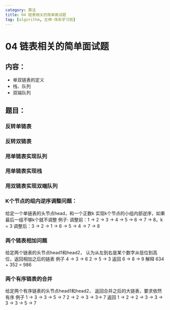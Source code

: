 ```yaml
---
category: 算法
title: 04 链表相关的简单面试题
tag: [algorithm, 左神-体系学习班]
---
```

# 04 链表相关的简单面试题

## 内容：
- 单双链表的定义
- 栈、队列
- 双端队列

## 题目：

### 反转单链表

### 反转双链表

### 用单链表实现队列

### 用单链表实现栈

### 用双链表实现双端队列

### K个节点的组内逆序调整问题：
给定一个单链表的头节点head，和一个正数k
实现k个节点的小组内部逆序，如果最后一组不够k个就不调整
例子:
调整前：1 -> 2 -> 3 -> 4 -> 5 -> 6 -> 7 -> 8，k = 3
调整后：3 -> 2 -> 1 -> 6 -> 5 -> 4 -> 7 -> 8

### 两个链表相加问题
给定两个链表的头节点head1和head2，
认为从左到右是某个数字从低位到高位，返回相加之后的链表
例子     4 -> 3 -> 6        2 -> 5 -> 3
返回     6 -> 8 -> 9
解释     634 + 352 = 986

### 两个有序链表的合并
给定两个有序链表的头节点head1和head2，
返回合并之后的大链表，要求依然有序
例子     1 -> 3 -> 3 -> 5 -> 7   2 -> 2 -> 3 -> 3-> 7
返回     1 -> 2 -> 2 -> 3 -> 3 -> 3 -> 3 -> 5 -> 7

